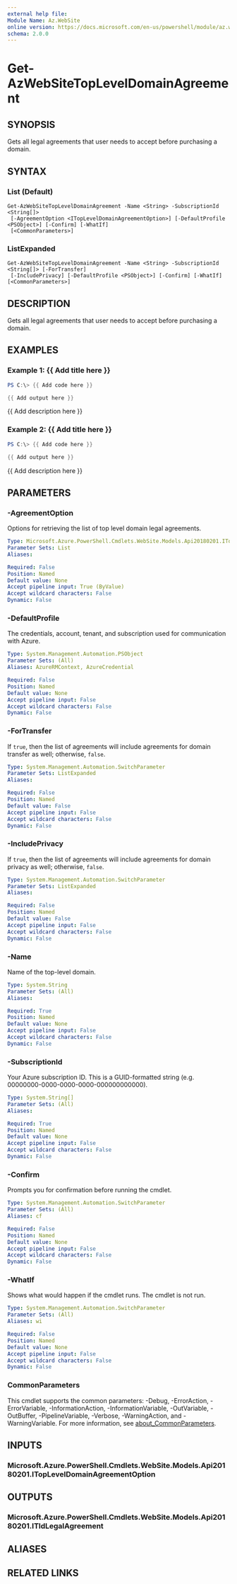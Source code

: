 ```yaml
---
external help file:
Module Name: Az.WebSite
online version: https://docs.microsoft.com/en-us/powershell/module/az.website/get-azwebsitetopleveldomainagreement
schema: 2.0.0
---
```


# Get-AzWebSiteTopLevelDomainAgreement

## SYNOPSIS
Gets all legal agreements that user needs to accept before purchasing a domain.

## SYNTAX

### List (Default)
```
Get-AzWebSiteTopLevelDomainAgreement -Name <String> -SubscriptionId <String[]>
 [-AgreementOption <ITopLevelDomainAgreementOption>] [-DefaultProfile <PSObject>] [-Confirm] [-WhatIf]
 [<CommonParameters>]
```

### ListExpanded
```
Get-AzWebSiteTopLevelDomainAgreement -Name <String> -SubscriptionId <String[]> [-ForTransfer]
 [-IncludePrivacy] [-DefaultProfile <PSObject>] [-Confirm] [-WhatIf] [<CommonParameters>]
```

## DESCRIPTION
Gets all legal agreements that user needs to accept before purchasing a domain.

## EXAMPLES

### Example 1: {{ Add title here }}
```powershell
PS C:\> {{ Add code here }}

{{ Add output here }}
```

{{ Add description here }}

### Example 2: {{ Add title here }}
```powershell
PS C:\> {{ Add code here }}

{{ Add output here }}
```

{{ Add description here }}

## PARAMETERS

### -AgreementOption
Options for retrieving the list of top level domain legal agreements.

```yaml
Type: Microsoft.Azure.PowerShell.Cmdlets.WebSite.Models.Api20180201.ITopLevelDomainAgreementOption
Parameter Sets: List
Aliases:

Required: False
Position: Named
Default value: None
Accept pipeline input: True (ByValue)
Accept wildcard characters: False
Dynamic: False
```

### -DefaultProfile
The credentials, account, tenant, and subscription used for communication with Azure.

```yaml
Type: System.Management.Automation.PSObject
Parameter Sets: (All)
Aliases: AzureRMContext, AzureCredential

Required: False
Position: Named
Default value: None
Accept pipeline input: False
Accept wildcard characters: False
Dynamic: False
```

### -ForTransfer
If <code>true</code>, then the list of agreements will include agreements for domain transfer as well; otherwise, <code>false</code>.

```yaml
Type: System.Management.Automation.SwitchParameter
Parameter Sets: ListExpanded
Aliases:

Required: False
Position: Named
Default value: False
Accept pipeline input: False
Accept wildcard characters: False
Dynamic: False
```

### -IncludePrivacy
If <code>true</code>, then the list of agreements will include agreements for domain privacy as well; otherwise, <code>false</code>.

```yaml
Type: System.Management.Automation.SwitchParameter
Parameter Sets: ListExpanded
Aliases:

Required: False
Position: Named
Default value: False
Accept pipeline input: False
Accept wildcard characters: False
Dynamic: False
```

### -Name
Name of the top-level domain.

```yaml
Type: System.String
Parameter Sets: (All)
Aliases:

Required: True
Position: Named
Default value: None
Accept pipeline input: False
Accept wildcard characters: False
Dynamic: False
```

### -SubscriptionId
Your Azure subscription ID.
This is a GUID-formatted string (e.g.
00000000-0000-0000-0000-000000000000).

```yaml
Type: System.String[]
Parameter Sets: (All)
Aliases:

Required: True
Position: Named
Default value: None
Accept pipeline input: False
Accept wildcard characters: False
Dynamic: False
```

### -Confirm
Prompts you for confirmation before running the cmdlet.

```yaml
Type: System.Management.Automation.SwitchParameter
Parameter Sets: (All)
Aliases: cf

Required: False
Position: Named
Default value: None
Accept pipeline input: False
Accept wildcard characters: False
Dynamic: False
```

### -WhatIf
Shows what would happen if the cmdlet runs.
The cmdlet is not run.

```yaml
Type: System.Management.Automation.SwitchParameter
Parameter Sets: (All)
Aliases: wi

Required: False
Position: Named
Default value: None
Accept pipeline input: False
Accept wildcard characters: False
Dynamic: False
```

### CommonParameters
This cmdlet supports the common parameters: -Debug, -ErrorAction, -ErrorVariable, -InformationAction, -InformationVariable, -OutVariable, -OutBuffer, -PipelineVariable, -Verbose, -WarningAction, and -WarningVariable. For more information, see [about_CommonParameters](http://go.microsoft.com/fwlink/?LinkID=113216).

## INPUTS

### Microsoft.Azure.PowerShell.Cmdlets.WebSite.Models.Api20180201.ITopLevelDomainAgreementOption

## OUTPUTS

### Microsoft.Azure.PowerShell.Cmdlets.WebSite.Models.Api20180201.ITldLegalAgreement

## ALIASES

## RELATED LINKS

